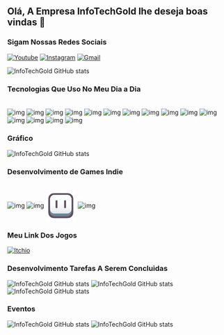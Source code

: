 ## Olá, A Empresa InfoTechGold lhe deseja boas vindas 👋
### Sigam Nossas Redes Sociais
[![Youtube](https://img.shields.io/badge/YouTube-FF0000?style=for-the-badge&logo=youtube&logoColor=white
)](https://www.youtube.com/@NiltonInfoTechGold)
[![Instagram](https://img.shields.io/badge/Instagram-E4405F?style=for-the-badge&logo=instagram&logoColor=white
)](https://www.instagram.com/infotech_gold?utm_source=qr&igsh=MTZncWVqNTV4eDdpcg==)
[![Gmail](https://img.shields.io/badge/Gmail-D14836?style=for-the-badge&logo=gmail&logoColor=white
)](https://mail.google.com/mail/u/0/?hl=pt-BR#inbox)

![InfoTechGold GitHub stats](https://github-readme-stats.vercel.app/api?username=InfoTechGold&show_icons=true&theme=dracula)

### Tecnologias Que Uso No Meu Dia a Dia

<div style="display: inline_block"><br/>
  <img align="center" alt="img" src="https://img.shields.io/badge/Python-3776AB?style=for-the-badge&logo=python&logoColor=white"/>
  <img align="center" alt="img" src="https://img.shields.io/badge/HTML-239120?style=for-the-badge&logo=html5&logoColor=white"/>
  <img align="center" alt="img" src="https://img.shields.io/badge/CSS-239120?&style=for-the-badge&logo=css3&logoColor=white"/>
  <img align="center" alt="img" src="https://img.shields.io/badge/JavaScript-F7DF1E?style=for-the-badge&logo=javascript&logoColor=black"/>
  <img align="center" alt="img" src="https://img.shields.io/badge/HTML5-E34F26?style=for-the-badge&logo=html5&logoColor=white"/>
  <img align="center" alt="img" src="https://img.shields.io/badge/CSS3-1572B6?style=for-the-badge&logo=css3&logoColor=white"/>
  <img align="center" alt="img" src="https://img.shields.io/badge/jQuery-0769AD?style=for-the-badge&logo=jquery&logoColor=white"/>
  <img align="center" alt="img" src="https://img.shields.io/badge/GIT-E44C30?style=for-the-badge&logo=git&logoColor=white"/>
  <img align="center" alt="img" src="https://img.shields.io/badge/Trello-0052CC?style=for-the-badge&logo=trello&logoColor=white"/>
  <img align="center" alt="img" src="https://img.shields.io/badge/Visual_Studio_Code-0078D4?style=for-the-badge&logo=visual%20studio%20code&logoColor=white"/>
  <img align="center" alt="img" src="https://img.shields.io/badge/sublime_text-%23575757.svg?&style=for-the-badge&logo=sublime-text&logoColor=important"/>
  <img align="center" alt="img" src="https://img.shields.io/badge/Canva-%2300C4CC.svg?&style=for-the-badge&logo=Canva&logoColor=white"/>
   <img align="center" alt="img" src="https://img.shields.io/badge/Discord-7289DA?style=for-the-badge&logo=discord&logoColor=white"/>
  <img align="center" alt="img" src="https://aleen42.github.io/badges/src/stackoverflow.svg"/>
  <img align="center" alt="img" src="https://img.shields.io/badge/GitHub-100000?style=for-the-badge&logo=github&logoColor=white"/>
<br/>
</div>

### Gráfico
![InfoTechGold GitHub stats](https://github-readme-stats.vercel.app/api/top-langs/?username=InfoTechGold&theme=blue-green)


### Desenvolvimento de Games Indie

<div style="display: inline_block"><br/>
  <img style="width:70px" align="center" alt="img" src="https://creazilla-store.fra1.digitaloceanspaces.com/icons/3256724/file-type-light-gamemaker-icon-md.png"/>
  <img style="width:70px" align="center" alt="img" src="https://cdn-1.webcatalog.io/catalog/piskel/piskel-icon.png"/>
  <img style="width:70px" align="center" alt="img" src="https://raw.githubusercontent.com/dominickjohn/aseprite-big-sur-icon/main/AsepriteSurIcon.png"/>
  <img align="center" alt="img" src="https://img.shields.io/badge/Itch.io-FA5C5C?style=for-the-badge&logo=itchdotio&logoColor=white"/>

<br/>
</div>

### Meu Link Dos Jogos 
[![Itchio](https://img.shields.io/badge/Itch.io-FA5C5C?style=for-the-badge&logo=itchdotio&logoColor=white
)](https://nilton-infotechgold.itch.io/)


### Desenvolvimento Tarefas A Serem Concluidas

![InfoTechGold GitHub stats](https://img.shields.io/github/issues-pr/InfoTechGold/InfoTechGold.svg)
![InfoTechGold GitHub stats](https://img.shields.io/github/issues-pr-closed/InfoTechGold/InfoTechGold.svg
)
![InfoTechGold GitHub stats](https://img.shields.io/github/issues/InfoTechGold/InfoTechGold.svg
)


### Eventos

![InfoTechGold GitHub stats](https://img.shields.io/github/followers/InfoTechGold.svg?style=social&label=Follow&maxAge=2592000****)
![InfoTechGold GitHub stats](https://img.shields.io/github/downloads/InfoTechGold/InfoTechGold/total.svg
)



